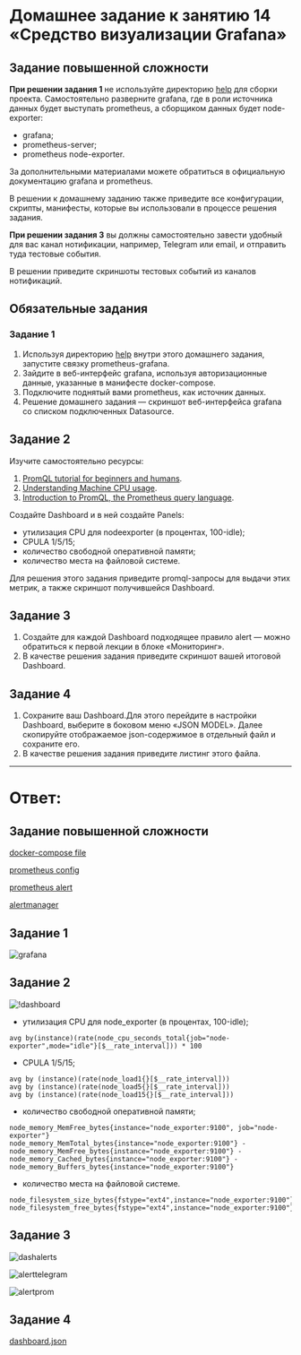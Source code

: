 # Домашнее задание к занятию 14 «Средство визуализации Grafana»

## Задание повышенной сложности

**При решении задания 1** не используйте директорию [help](./help) для сборки проекта. Самостоятельно разверните grafana, где в роли источника данных будет выступать prometheus, а сборщиком данных будет node-exporter:

- grafana;
- prometheus-server;
- prometheus node-exporter.

За дополнительными материалами можете обратиться в официальную документацию grafana и prometheus.

В решении к домашнему заданию также приведите все конфигурации, скрипты, манифесты, которые вы 
использовали в процессе решения задания.

**При решении задания 3** вы должны самостоятельно завести удобный для вас канал нотификации, например, Telegram или email, и отправить туда тестовые события.

В решении приведите скриншоты тестовых событий из каналов нотификаций.

## Обязательные задания

### Задание 1

1. Используя директорию [help](./help) внутри этого домашнего задания, запустите связку prometheus-grafana.
1. Зайдите в веб-интерфейс grafana, используя авторизационные данные, указанные в манифесте docker-compose.
1. Подключите поднятый вами prometheus, как источник данных.
1. Решение домашнего задания — скриншот веб-интерфейса grafana со списком подключенных Datasource.

## Задание 2

Изучите самостоятельно ресурсы:

1. [PromQL tutorial for beginners and humans](https://valyala.medium.com/promql-tutorial-for-beginners-9ab455142085).
1. [Understanding Machine CPU usage](https://www.robustperception.io/understanding-machine-cpu-usage).
1. [Introduction to PromQL, the Prometheus query language](https://grafana.com/blog/2020/02/04/introduction-to-promql-the-prometheus-query-language/).

Создайте Dashboard и в ней создайте Panels:

- утилизация CPU для nodeexporter (в процентах, 100-idle);
- CPULA 1/5/15;
- количество свободной оперативной памяти;
- количество места на файловой системе.

Для решения этого задания приведите promql-запросы для выдачи этих метрик, а также скриншот получившейся Dashboard.

## Задание 3

1. Создайте для каждой Dashboard подходящее правило alert — можно обратиться к первой лекции в блоке «Мониторинг».
1. В качестве решения задания приведите скриншот вашей итоговой Dashboard.

## Задание 4

1. Сохраните ваш Dashboard.Для этого перейдите в настройки Dashboard, выберите в боковом меню «JSON MODEL». Далее скопируйте отображаемое json-содержимое в отдельный файл и сохраните его.
1. В качестве решения задания приведите листинг этого файла.

---

# Ответ:

## Задание повышенной сложности

[docker-compose file](./conf/docker-compose.yml)

[prometheus config](./conf/prometheus/prometheus.yml)

[prometheus alert](./conf/prometheus/alert.yml)

[alertmanager](./conf/alertmanager/alertmanager.yml)

## Задание 1

![grafana](./pics/Screenshot%202023-05-26%20%D0%B2%2001.20.20.png)

## Задание 2

![!dashboard](./pics/Screenshot%202023-05-26%20%D0%B2%2000.47.31.png)

- утилизация CPU для node_exporter (в процентах, 100-idle);

```
avg by(instance)(rate(node_cpu_seconds_total{job="node-exporter",mode="idle"}[$__rate_interval])) * 100
```

- CPULA 1/5/15;

```
avg by (instance)(rate(node_load1{}[$__rate_interval]))
avg by (instance)(rate(node_load5{}[$__rate_interval]))
avg by (instance)(rate(node_load15{}[$__rate_interval]))
```

- количество свободной оперативной памяти;

```
node_memory_MemFree_bytes{instance="node_exporter:9100", job="node-exporter"}
node_memory_MemTotal_bytes{instance="node_exporter:9100"} - node_memory_MemFree_bytes{instance="node_exporter:9100"} - node_memory_Cached_bytes{instance="node_exporter:9100"} - node_memory_Buffers_bytes{instance="node_exporter:9100"}

```

- количество места на файловой системе.

```
node_filesystem_size_bytes{fstype="ext4",instance="node_exporter:9100"}
node_filesystem_free_bytes{fstype="ext4",instance="node_exporter:9100"}
```

## Задание 3

![dashalerts](./pics/Screenshot%202023-05-26%20%D0%B2%2001.17.55.png)

![alerttelegram](./pics/Screenshot%202023-05-26%20%D0%B2%2000.50.54.png)

![alertprom](./pics/Screenshot%202023-05-26%20%D0%B2%2000.51.09.png)

## Задание 4

[dashboard.json](dashboard.json)